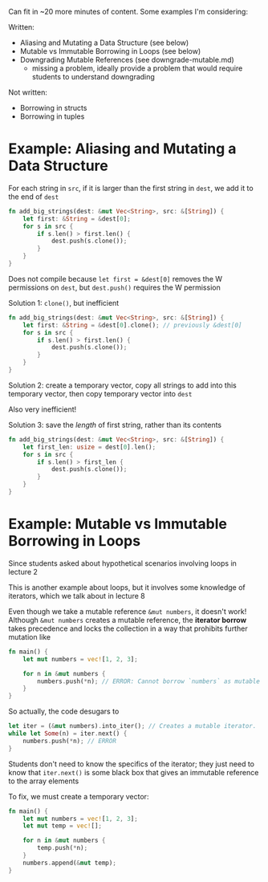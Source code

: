 Can fit in ~20 more minutes of content. Some examples I'm considering:

Written:
* Aliasing and Mutating a Data Structure (see below)
* Mutable vs Immutable Borrowing in Loops (see below)
* Downgrading Mutable References (see downgrade-mutable.md)
    * missing a problem, ideally provide a problem that would require students to understand downgrading

Not written:
* Borrowing in structs
* Borrowing in tuples

# Example: Aliasing and Mutating a Data Structure

For each string in `src`, if it is larger than the first string in `dest`, we add it to the end of `dest`

```rust
fn add_big_strings(dest: &mut Vec<String>, src: &[String]) {
    let first: &String = &dest[0];
    for s in src {
        if s.len() > first.len() {
            dest.push(s.clone());
        }
    }
}
```

Does not compile because `let first = &dest[0]` removes the W permissions on `dest`, but `dest.push()` requires the W permission

Solution 1: `clone()`, but inefficient
```rust
fn add_big_strings(dest: &mut Vec<String>, src: &[String]) {
    let first: &String = &dest[0].clone(); // previously &dest[0]
    for s in src {
        if s.len() > first.len() {
            dest.push(s.clone());
        }
    }
}
```

Solution 2: create a temporary vector, copy all strings to add into this temporary vector, then copy temporary vector into `dest`

Also very inefficient!

Solution 3: save the _length_ of first string, rather than its contents
```rust
fn add_big_strings(dest: &mut Vec<String>, src: &[String]) {
    let first_len: usize = dest[0].len();
    for s in src {
        if s.len() > first_len {
            dest.push(s.clone());
        }
    }
}
```

# Example: Mutable vs Immutable Borrowing in Loops

Since students asked about hypothetical scenarios involving loops in lecture 2

This is another example about loops, but it involves some knowledge of iterators, which we talk about in lecture 8

Even though we take a mutable reference `&mut numbers`, it doesn't work! Although `&mut numbers` creates a mutable reference, the **iterator borrow** takes precedence and locks the collection in a way that prohibits further mutation like 

```rust
fn main() {
    let mut numbers = vec![1, 2, 3];

    for n in &mut numbers {
        numbers.push(*n); // ERROR: Cannot borrow `numbers` as mutable
    }
}
```

So actually, the code desugars to
```rust
let iter = (&mut numbers).into_iter(); // Creates a mutable iterator.
while let Some(n) = iter.next() {
    numbers.push(*n); // ERROR
}
```
Students don't need to know the specifics of the iterator; they just need to know that `iter.next()` is some black box that gives an immutable reference to the array elements


To fix, we must create a temporary vector:

```rust
fn main() {
    let mut numbers = vec![1, 2, 3];
    let mut temp = vec![];

    for n in &mut numbers {
        temp.push(*n);
    }
    numbers.append(&mut temp);
}
```